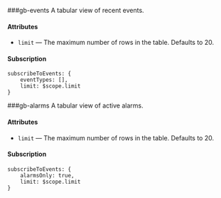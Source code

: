 ###gb-events
A tabular view of recent events.

#### Attributes
* `limit` — The maximum number of rows in the table. Defaults to 20.

#### Subscription
    subscribeToEvents: {
        eventTypes: [],
        limit: $scope.limit
    }
      

###gb-alarms
A tabular view of active alarms.


#### Attributes
* `limit` — The maximum number of rows in the table. Defaults to 20.

#### Subscription
    subscribeToEvents: {
        alarmsOnly: true,
        limit: $scope.limit
    }
